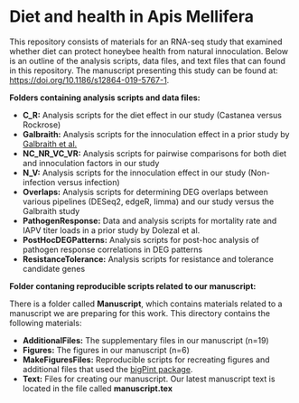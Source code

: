 # Diet and health in Apis Mellifera

This repository consists of materials for an RNA-seq study that examined whether diet can protect honeybee health from natural innoculation. Below is an outline of the analysis scripts, data files, and text files that can found in this repository. The manuscript presenting this study can be found at: https://doi.org/10.1186/s12864-019-5767-1. 

**Folders containing analysis scripts and data files:** 

  * **C_R:** Analysis scripts for the diet effect in our study (Castanea versus Rockrose)
  * **Galbraith:** Analysis scripts for the innoculation effect in a prior study by [Galbraith et al.](https://journals.plos.org/plospathogens/article?id=10.1371/journal.ppat.1004713)
  * **NC_NR_VC_VR:** Analysis scripts for pairwise comparisons for both diet and innoculation factors in our study
  * **N_V:** Analysis scripts for the innoculation effect in our study (Non-infection versus infection)
  * **Overlaps:** Analysis scripts for determining DEG overlaps between various pipelines (DESeq2, edgeR, limma) and our study versus the Galbraith study
  * **PathogenResponse:** Data and analysis scripts for mortality rate and IAPV titer loads in a prior study by Dolezal et al.
  * **PostHocDEGPatterns:** Analysis scripts for post-hoc analysis of pathogen response correlations in DEG patterns
  * **ResistanceTolerance:** Analysis scripts for resistance and tolerance candidate genes
  
**Folder contaning reproducible scripts related to our manuscript:**

There is a folder called **Manuscript**, which contains materials related to a manuscript we are preparing for this work. This directory contains the following materials:

  * **AdditionalFiles:** The supplementary files in our manuscript (n=19)
  * **Figures:** The figures in our manuscript (n=6)
  * **MakeFiguresFiles:** Reproducible scripts for recreating figures and additional files that used the [bigPint package](https://lindsayrutter.github.io/bigPint/).
  * **Text:** Files for creating our manuscript. Our latest manuscript text is located in the file called **manuscript.tex**
  
  
